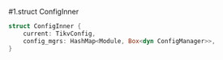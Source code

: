 #1.struct ConfigInner

```rust
struct ConfigInner {
    current: TikvConfig,
    config_mgrs: HashMap<Module, Box<dyn ConfigManager>>,
}
```